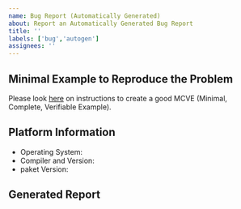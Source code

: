 ```yaml
---
name: Bug Report (Automatically Generated)
about: Report an Automatically Generated Bug Report
title: ''
labels: ['bug','autogen']
assignees: ''
---
```


## Minimal Example to Reproduce the Problem
Please look [here](https://orgpaket.github.io/contributing/bug_report/mcve)
on instructions to create a good MCVE (Minimal, Complete, Verifiable Example).

## Platform Information
- Operating System:
- Compiler and Version:
- paket Version:

## Generated Report
